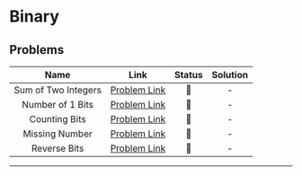 # Binary

## Problems

| Name | Link | Status | Solution |
|:-:|:-:|:-:|:-:|
| Sum of Two Integers | [Problem Link](https://leetcode.com/problems/sum-of-two-integers/) |  :red_circle: | - |
| Number of 1 Bits | [Problem Link](https://leetcode.com/problems/number-of-1-bits/) |  :red_circle: | - |
| Counting Bits | [Problem Link](https://leetcode.com/problems/counting-bits/) |  :red_circle: | - |
| Missing Number | [Problem Link](https://leetcode.com/problems/missing-number/) |  :red_circle: | - |
| Reverse Bits | [Problem Link](https://leetcode.com/problems/reverse-bits/) |  :red_circle: | - |

---
